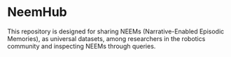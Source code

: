 # NeemHub
This repository is designed for sharing NEEMs (Narrative-Enabled Episodic Memories), as universal datasets, among researchers in the robotics community and inspecting NEEMs through queries.
